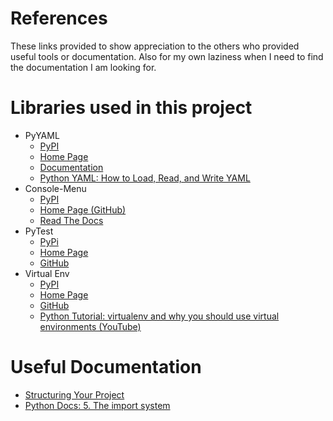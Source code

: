 # References
These links provided to show appreciation to the others who provided useful tools or documentation. Also for my own laziness when I need to find the documentation I am looking for.

# Libraries used in this project
* PyYAML
  * [PyPI](https://pypi.org/project/PyYAML/)
  * [Home Page](https://pyyaml.org/)
  * [Documentation](https://pyyaml.org/wiki/PyYAMLDocumentation)
  * [Python YAML: How to Load, Read, and Write YAML](https://python.land/data-processing/python-yaml)
* Console-Menu
  * [PyPI](https://pypi.org/project/console-menu/)
  * [Home Page (GitHub)](https://github.com/aegirhall/console-menu)
  * [Read The Docs](https://console-menu.readthedocs.io/en/latest/)
* PyTest
  * [PyPi](https://pypi.org/project/pytest/)
  * [Home Page](https://docs.pytest.org/en/latest/)
  * [GitHub](https://github.com/pytest-dev/pytest)
* Virtual Env
  * [PyPI](https://pypi.org/project/virtualenv/)
  * [Home Page](https://virtualenv.pypa.io/en/latest/)
  * [GitHub](https://github.com/pypa/virtualenv)
  * [Python Tutorial: virtualenv and why you should use virtual environments (YouTube)](https://www.youtube.com/watch?v=N5vscPTWKOk)

# Useful Documentation
* [Structuring Your Project](https://docs.python-guide.org/writing/structure/)
* [Python Docs: 5. The import system](https://docs.python.org/3/reference/import.html)

